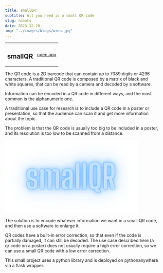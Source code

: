 ```yaml
---
title: smallQR
subtitle: All you need is a small QR code
slug: robots
date: 2023-12-20
img: "../images/blogs/wien.jpg"
---
```


<table>
  <tr>
    <td><H2>smallQR</H2></td>
    <td><a  class="btn btn-primary m-3" href="https://smallqr.pythonanywhere.com/" target="_blank" rel="noopener">open app</a></td>
  </tr>
</table>




The QR code is a 2D barcode that can contain up to 7089 digits or 4296 characters.
A traditional QR code is composed by a matrix of black and white squares, that can be read by a camera and decoded by a software.

Information can be encoded in a QR code in different ways, and the most common is the alphanumeric one.

A traditional use case for research is to include a QR code in a poster or presentation, so that the audience can scan it and get more information about the topic.

The problem is that the QR code is usually too big to be included in a poster, and its resolution is too low to be scanned from a distance.

![img](https://raw.githubusercontent.com/vignif/smallQR/main/main.png)

The solution is to encode whatever information we want in a small QR code, and then use a software to enlarge it.

QR codes have a built-in error correction, so that even if the code is partially damaged, it can still be decoded.
The use case described here (a qr code on a poster) does not usually require a high error correction, so we can use a small QR code with a low error correction.

This small project uses a python library and is deployed on pythonanywhere via a flask wrapper.

